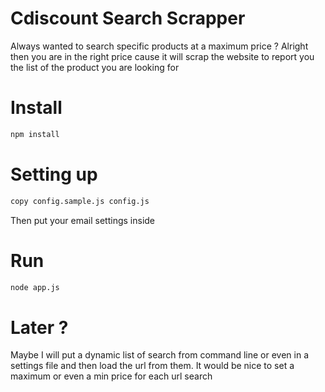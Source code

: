 # Cdiscount Search Scrapper

Always wanted to search specific products at a maximum price ? Alright then you are in the right price cause it will scrap the website to report you the list of the product you are looking for

# Install

```bash
npm install
```

# Setting up

```bash
copy config.sample.js config.js
```

Then put your email settings inside

# Run

```bash
node app.js
```

# Later ?

Maybe I will put a dynamic list of search from command line or even in a settings file and then load the url from them.
It would be nice to set a maximum or even a min price for each url search
